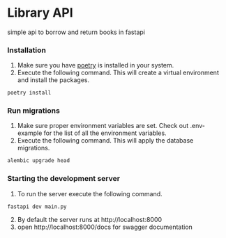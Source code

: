 # Library API

simple api to borrow and return books in fastapi

### Installation
1. Make sure you have [poetry](https://python-poetry.org/) is installed in your system.
2. Execute the following command. This will create a virtual environment and install the packages.
```bash
poetry install
```

### Run migrations
1. Make sure proper environment variables are set. Check out .env-example for the list of all the environment variables.
2. Execute the following command. This will apply the database migrations.
```bash
alembic upgrade head
```

### Starting the development server
1. To run the server execute the following command.
```bash
fastapi dev main.py
```
2. By default the server runs at http://localhost:8000
3. open http://localhost:8000/docs for swagger documentation